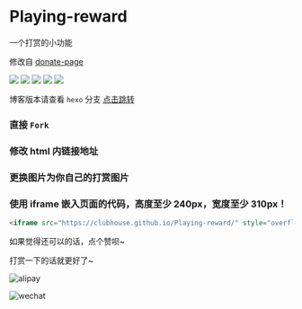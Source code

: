 # Playing-reward
一个打赏的小功能

修改自 [donate-page](https://github.com/Kaiyuan/donate-page)

![](https://img.shields.io/badge/language-JavaScript-blue.svg?style=flat-square)
![](https://img.shields.io/badge/license-MIT-green.svg?style=flat-square)
[![](https://img.shields.io/badge/github-ihoey-orange.svg?style=flat-square)](https://github.com/ihoey)
[![](https://img.shields.io/badge/QQ-✘д✘ヽゝだよ-red.svg?style=flat-square)](http://wpa.qq.com/msgrd?v=3&uin=1058221214&site=qq&menu=yes)
[![](https://img.shields.io/badge/blog-ihoey-ff69b4.svg?style=flat-square)](https://blog.ihoey.com)

博客版本请查看 `hexo` 分支  [点击跳转](https://github.com/ihoey/Playing-reward/tree/hexo)

### 直接 `Fork`

### 修改 html 内链接地址

### 更换图片为你自己的打赏图片

### 使用 iframe 嵌入页面的代码，高度至少 240px，宽度至少 310px！

```html
<iframe src="https://clubhouse.github.io/Playing-reward/" style="overflow-x:hidden;overflow-y:hidden; border:0xp none #fff; min-height:240px; width:100%;"  frameborder="0" scrolling="no"></iframe>
```

如果觉得还可以的话，点个赞呗~

打赏一下的话就更好了~

![alipay](https://user-images.githubusercontent.com/80865099/111929945-bb0f6880-8af2-11eb-8e2c-acd7d3e29397.png)

![wechat](https://user-images.githubusercontent.com/80865099/111929956-c2367680-8af2-11eb-9ebe-77cfaf1a5464.png)



